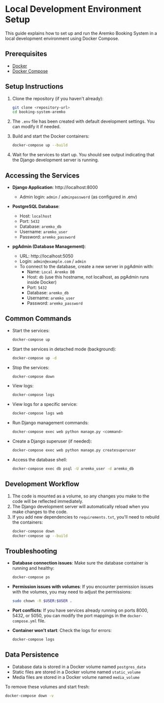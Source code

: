 # Local Development Environment Setup

This guide explains how to set up and run the Aremko Booking System in a local development environment using Docker Compose.

## Prerequisites

- [Docker](https://docs.docker.com/get-docker/)
- [Docker Compose](https://docs.docker.com/compose/install/)

## Setup Instructions

1. Clone the repository (if you haven't already):
   ```bash
   git clone <repository-url>
   cd booking-system-aremko
   ```

2. The `.env` file has been created with default development settings. You can modify it if needed.

3. Build and start the Docker containers:
   ```bash
   docker-compose up --build
   ```

4. Wait for the services to start up. You should see output indicating that the Django development server is running.

## Accessing the Services

- **Django Application**: http://localhost:8000
  - Admin login: `admin` / `adminpassword` (as configured in .env)

- **PostgreSQL Database**:
  - Host: `localhost`
  - Port: `5432`
  - Database: `aremko_db`
  - Username: `aremko_user`
  - Password: `aremko_password`

- **pgAdmin (Database Management)**:
  - URL: http://localhost:5050
  - Login: `admin@example.com` / `admin`
  - To connect to the database, create a new server in pgAdmin with:
    - Name: `Local Aremko DB`
    - Host: `db` (use this hostname, not localhost, as pgAdmin runs inside Docker)
    - Port: `5432`
    - Database: `aremko_db`
    - Username: `aremko_user`
    - Password: `aremko_password`

## Common Commands

- Start the services:
  ```bash
  docker-compose up
  ```

- Start the services in detached mode (background):
  ```bash
  docker-compose up -d
  ```

- Stop the services:
  ```bash
  docker-compose down
  ```

- View logs:
  ```bash
  docker-compose logs
  ```

- View logs for a specific service:
  ```bash
  docker-compose logs web
  ```

- Run Django management commands:
  ```bash
  docker-compose exec web python manage.py <command>
  ```

- Create a Django superuser (if needed):
  ```bash
  docker-compose exec web python manage.py createsuperuser
  ```

- Access the database shell:
  ```bash
  docker-compose exec db psql -U aremko_user -d aremko_db
  ```

## Development Workflow

1. The code is mounted as a volume, so any changes you make to the code will be reflected immediately.
2. The Django development server will automatically reload when you make changes to the code.
3. If you add new dependencies to `requirements.txt`, you'll need to rebuild the containers:
   ```bash
   docker-compose down
   docker-compose up --build
   ```

## Troubleshooting

- **Database connection issues**: Make sure the database container is running and healthy:
  ```bash
  docker-compose ps
  ```

- **Permission issues with volumes**: If you encounter permission issues with the volumes, you may need to adjust the permissions:
  ```bash
  sudo chown -R $USER:$USER .
  ```

- **Port conflicts**: If you have services already running on ports 8000, 5432, or 5050, you can modify the port mappings in the `docker-compose.yml` file.

- **Container won't start**: Check the logs for errors:
  ```bash
  docker-compose logs
  ```

## Data Persistence

- Database data is stored in a Docker volume named `postgres_data`
- Static files are stored in a Docker volume named `static_volume`
- Media files are stored in a Docker volume named `media_volume`

To remove these volumes and start fresh:
```bash
docker-compose down -v
```